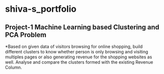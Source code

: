# shiva-s_portfolio


## Project-1 Machine Learning based Clustering and PCA Problem
*Based on given data of visitors browsing for online shopping, build different clusters to know whether person is only browsing and visiting multiples pages or also generating revenue for the shopping websites as well. Analyse and compare the clusters formed with the existing Revenue Column.
